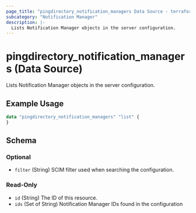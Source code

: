 ```yaml
---
page_title: "pingdirectory_notification_managers Data Source - terraform-provider-pingdirectory"
subcategory: "Notification Manager"
description: |-
  Lists Notification Manager objects in the server configuration.
---
```


# pingdirectory_notification_managers (Data Source)

Lists Notification Manager objects in the server configuration.

## Example Usage

```terraform
data "pingdirectory_notification_managers" "list" {
}
```

<!-- schema generated by tfplugindocs -->
## Schema

### Optional

- `filter` (String) SCIM filter used when searching the configuration.

### Read-Only

- `id` (String) The ID of this resource.
- `ids` (Set of String) Notification Manager IDs found in the configuration

